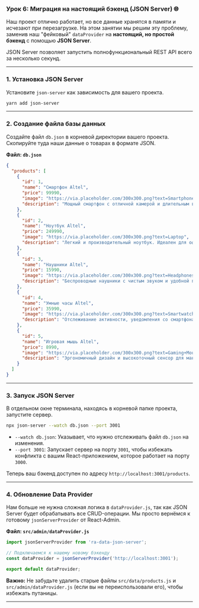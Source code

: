 ### **Урок 6: Миграция на настоящий бэкенд (JSON Server)** 🌐

Наш проект отлично работает, но все данные хранятся в памяти и исчезают при перезагрузке. На этом занятии мы решим эту проблему, заменив наш "фейковый" `dataProvider` на **настоящий, но простой бэкенд** с помощью **JSON Server**.

JSON Server позволяет запустить полнофункциональный REST API всего за несколько секунд.

-----

### **1. Установка JSON Server**

Установите `json-server` как зависимость для вашего проекта.

```bash
yarn add json-server
```

-----

### **2. Создание файла базы данных**

Создайте файл `db.json` в корневой директории вашего проекта. Скопируйте туда наши данные о товарах в формате JSON.

**Файл: `db.json`**

```json
{
  "products": [
    {
      "id": 1,
      "name": "Смартфон Altel",
      "price": 99990,
      "image": "https://via.placeholder.com/300x300.png?text=Smartphone",
      "description": "Мощный смартфон с отличной камерой и длительным временем автономной работы. Идеально подходит для работы и развлечений."
    },
    {
      "id": 2,
      "name": "Ноутбук Altel",
      "price": 249990,
      "image": "https://via.placeholder.com/300x300.png?text=Laptop",
      "description": "Легкий и производительный ноутбук. Идеален для офисной работы, учебы и просмотра фильмов."
    },
    {
      "id": 3,
      "name": "Наушники Altel",
      "price": 15990,
      "image": "https://via.placeholder.com/300x300.png?text=Headphones",
      "description": "Беспроводные наушники с чистым звуком и удобной посадкой. До 24 часов работы."
    },
    {
      "id": 4,
      "name": "Умные часы Altel",
      "price": 35990,
      "image": "https://via.placeholder.com/300x300.png?text=Smartwatch",
      "description": "Отслеживание активности, уведомления со смартфона и стильный дизайн. Ваш личный помощник на запястье."
    },
    {
      "id": 5,
      "name": "Игровая мышь Altel",
      "price": 8990,
      "image": "https://via.placeholder.com/300x300.png?text=Gaming+Mouse",
      "description": "Эргономичный дизайн и высокоточный сенсор для максимальной производительности в играх."
    }
  ]
}
```

-----

### **3. Запуск JSON Server**

В отдельном окне терминала, находясь в корневой папке проекта, запустите сервер.

```bash
npx json-server --watch db.json --port 3001
```

* `--watch db.json`: Указывает, что нужно отслеживать файл `db.json` на изменения.
* `--port 3001`: Запускает сервер на порту `3001`, чтобы избежать конфликта с вашим React-приложением, которое работает на порту `3000`.

Теперь ваш бэкенд доступен по адресу `http://localhost:3001/products`.

-----

### **4. Обновление Data Provider**

Нам больше не нужна сложная логика в `dataProvider.js`, так как JSON Server будет обрабатывать все CRUD-операции. Мы просто вернёмся к готовому `jsonServerProvider` от React-Admin.

**Файл: `src/admin/dataProvider.js`**

```jsx
import jsonServerProvider from 'ra-data-json-server';

// Подключаемся к нашему новому бэкенду
const dataProvider = jsonServerProvider('http://localhost:3001');

export default dataProvider;
```

**Важно:** Не забудьте удалить старые файлы `src/data/products.js` и `src/admin/dataProvider.js` (если вы не переиспользовали его), чтобы избежать путаницы.

-----
